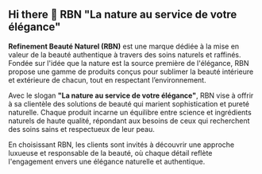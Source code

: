 ## Hi there 👋 RBN **"La nature au service de votre élégance"**


**Refinement Beauté Naturel (RBN)** est une marque dédiée à la mise en valeur de la beauté authentique à travers des soins naturels et raffinés. Fondée sur l'idée que la nature est la source première de l'élégance, RBN propose une gamme de produits conçus pour sublimer la beauté intérieure et extérieure de chacun, tout en respectant l’environnement.

Avec le slogan **"La nature au service de votre élégance"**, RBN vise à offrir à sa clientèle des solutions de beauté qui marient sophistication et pureté naturelle. Chaque produit incarne un équilibre entre science et ingrédients naturels de haute qualité, répondant aux besoins de ceux qui recherchent des soins sains et respectueux de leur peau.

En choisissant RBN, les clients sont invités à découvrir une approche luxueuse et responsable de la beauté, où chaque détail reflète l'engagement envers une élégance naturelle et authentique.
